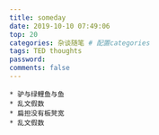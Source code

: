 ```yaml
---
title: someday
date: 2019-10-10 07:49:06
top: 20
categories: 杂谈随笔 # 配置categories
tags: TED thoughts
password:
comments: false
---
```

```
* 驴与绿鲤鱼与鱼
* 乱文假数
* 扁担没有板凳宽
* 乱文假数


```

